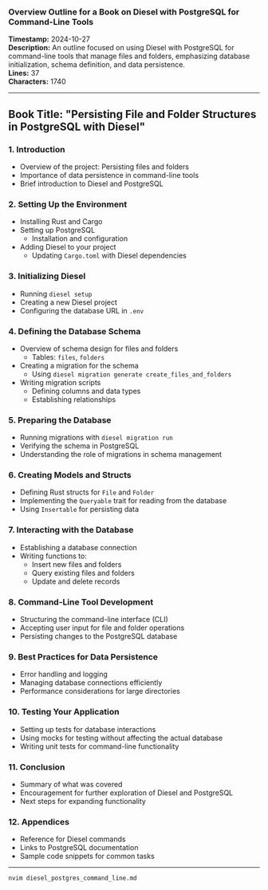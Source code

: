 ### Overview Outline for a Book on Diesel with PostgreSQL for Command-Line Tools

**Timestamp:** 2024-10-27  
**Description:** An outline focused on using Diesel with PostgreSQL for command-line tools that manage files and folders, emphasizing database initialization, schema definition, and data persistence.  
**Lines:** 37  
**Characters:** 1740  

---

## Book Title: "Persisting File and Folder Structures in PostgreSQL with Diesel"

### 1. Introduction
   - Overview of the project: Persisting files and folders
   - Importance of data persistence in command-line tools
   - Brief introduction to Diesel and PostgreSQL

### 2. Setting Up the Environment
   - Installing Rust and Cargo
   - Setting up PostgreSQL
     - Installation and configuration
   - Adding Diesel to your project
     - Updating `Cargo.toml` with Diesel dependencies

### 3. Initializing Diesel
   - Running `diesel setup`
   - Creating a new Diesel project
   - Configuring the database URL in `.env`

### 4. Defining the Database Schema
   - Overview of schema design for files and folders
     - Tables: `files`, `folders`
   - Creating a migration for the schema
     - Using `diesel migration generate create_files_and_folders`
   - Writing migration scripts
     - Defining columns and data types
     - Establishing relationships

### 5. Preparing the Database
   - Running migrations with `diesel migration run`
   - Verifying the schema in PostgreSQL
   - Understanding the role of migrations in schema management

### 6. Creating Models and Structs
   - Defining Rust structs for `File` and `Folder`
   - Implementing the `Queryable` trait for reading from the database
   - Using `Insertable` for persisting data

### 7. Interacting with the Database
   - Establishing a database connection
   - Writing functions to:
     - Insert new files and folders
     - Query existing files and folders
     - Update and delete records

### 8. Command-Line Tool Development
   - Structuring the command-line interface (CLI)
   - Accepting user input for file and folder operations
   - Persisting changes to the PostgreSQL database

### 9. Best Practices for Data Persistence
   - Error handling and logging
   - Managing database connections efficiently
   - Performance considerations for large directories

### 10. Testing Your Application
   - Setting up tests for database interactions
   - Using mocks for testing without affecting the actual database
   - Writing unit tests for command-line functionality

### 11. Conclusion
   - Summary of what was covered
   - Encouragement for further exploration of Diesel and PostgreSQL
   - Next steps for expanding functionality

### 12. Appendices
   - Reference for Diesel commands
   - Links to PostgreSQL documentation
   - Sample code snippets for common tasks

---

```bash
nvim diesel_postgres_command_line.md
```
